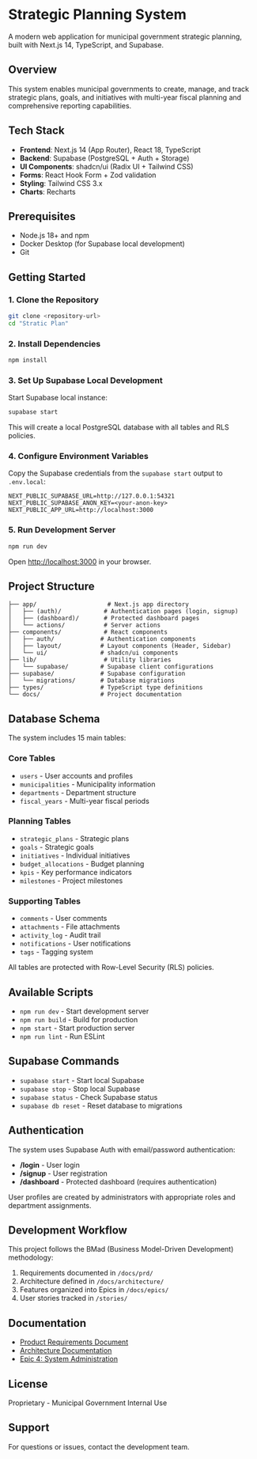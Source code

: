 # Strategic Planning System

A modern web application for municipal government strategic planning, built with Next.js 14, TypeScript, and Supabase.

## Overview

This system enables municipal governments to create, manage, and track strategic plans, goals, and initiatives with multi-year fiscal planning and comprehensive reporting capabilities.

## Tech Stack

- **Frontend**: Next.js 14 (App Router), React 18, TypeScript
- **Backend**: Supabase (PostgreSQL + Auth + Storage)
- **UI Components**: shadcn/ui (Radix UI + Tailwind CSS)
- **Forms**: React Hook Form + Zod validation
- **Styling**: Tailwind CSS 3.x
- **Charts**: Recharts

## Prerequisites

- Node.js 18+ and npm
- Docker Desktop (for Supabase local development)
- Git

## Getting Started

### 1. Clone the Repository

```bash
git clone <repository-url>
cd "Stratic Plan"
```

### 2. Install Dependencies

```bash
npm install
```

### 3. Set Up Supabase Local Development

Start Supabase local instance:

```bash
supabase start
```

This will create a local PostgreSQL database with all tables and RLS policies.

### 4. Configure Environment Variables

Copy the Supabase credentials from the `supabase start` output to `.env.local`:

```env
NEXT_PUBLIC_SUPABASE_URL=http://127.0.0.1:54321
NEXT_PUBLIC_SUPABASE_ANON_KEY=<your-anon-key>
NEXT_PUBLIC_APP_URL=http://localhost:3000
```

### 5. Run Development Server

```bash
npm run dev
```

Open [http://localhost:3000](http://localhost:3000) in your browser.

## Project Structure

```
├── app/                    # Next.js app directory
│   ├── (auth)/            # Authentication pages (login, signup)
│   ├── (dashboard)/       # Protected dashboard pages
│   └── actions/           # Server actions
├── components/            # React components
│   ├── auth/             # Authentication components
│   ├── layout/           # Layout components (Header, Sidebar)
│   └── ui/               # shadcn/ui components
├── lib/                   # Utility libraries
│   └── supabase/         # Supabase client configurations
├── supabase/             # Supabase configuration
│   └── migrations/       # Database migrations
├── types/                # TypeScript type definitions
└── docs/                 # Project documentation
```

## Database Schema

The system includes 15 main tables:

### Core Tables
- `users` - User accounts and profiles
- `municipalities` - Municipality information
- `departments` - Department structure
- `fiscal_years` - Multi-year fiscal periods

### Planning Tables
- `strategic_plans` - Strategic plans
- `goals` - Strategic goals
- `initiatives` - Individual initiatives
- `budget_allocations` - Budget planning
- `kpis` - Key performance indicators
- `milestones` - Project milestones

### Supporting Tables
- `comments` - User comments
- `attachments` - File attachments
- `activity_log` - Audit trail
- `notifications` - User notifications
- `tags` - Tagging system

All tables are protected with Row-Level Security (RLS) policies.

## Available Scripts

- `npm run dev` - Start development server
- `npm run build` - Build for production
- `npm start` - Start production server
- `npm run lint` - Run ESLint

## Supabase Commands

- `supabase start` - Start local Supabase
- `supabase stop` - Stop local Supabase
- `supabase status` - Check Supabase status
- `supabase db reset` - Reset database to migrations

## Authentication

The system uses Supabase Auth with email/password authentication:

- **/login** - User login
- **/signup** - User registration
- **/dashboard** - Protected dashboard (requires authentication)

User profiles are created by administrators with appropriate roles and department assignments.

## Development Workflow

This project follows the BMad (Business Model-Driven Development) methodology:

1. Requirements documented in `/docs/prd/`
2. Architecture defined in `/docs/architecture/`
3. Features organized into Epics in `/docs/epics/`
4. User stories tracked in `/stories/`

## Documentation

- [Product Requirements Document](./docs/prd/index.md)
- [Architecture Documentation](./docs/architecture/index.md)
- [Epic 4: System Administration](./docs/epics/epic-4-system-administration.md)

## License

Proprietary - Municipal Government Internal Use

## Support

For questions or issues, contact the development team.
